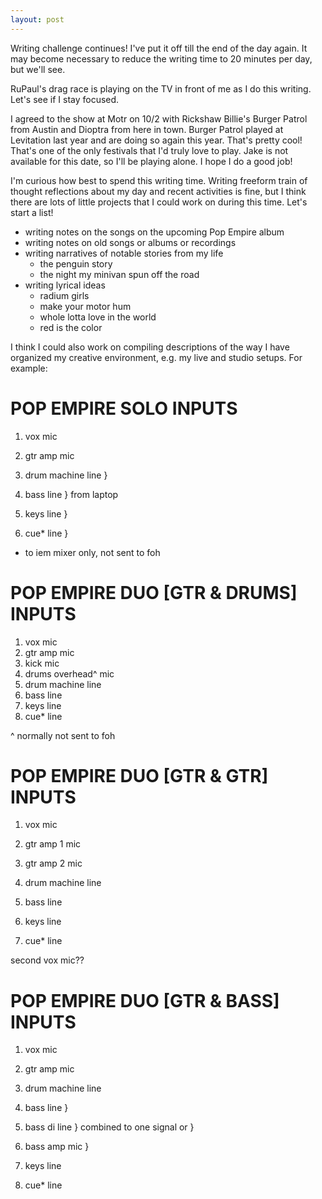 ```yaml
---
layout: post
---
```


Writing challenge continues! I've put it off till the end of the day
again. It may become necessary to reduce the writing time to 20 minutes
per day, but we'll see.

RuPaul's drag race is playing on the TV in front of me as I do this
writing. Let's see if I stay focused.

I agreed to the show at Motr on 10/2 with Rickshaw Billie's Burger
Patrol from Austin and Dioptra from here in town. Burger Patrol played
at Levitation last year and are doing so again this year. That's pretty
cool! That's one of the only festivals that I'd truly love to play.
Jake is not available for this date, so I'll be playing alone. I hope I
do a good job!

I'm curious how best to spend this writing time. Writing freeform train
of thought reflections about my day and recent activities is fine, but
I think there are lots of little projects that I could work on during
this time. Let's start a list!

 - writing notes on the songs on the upcoming Pop Empire album
 - writing notes on old songs or albums or recordings
 - writing narratives of notable stories from my life
     + the penguin story
     + the night my minivan spun off the road
 - writing lyrical ideas
     + radium girls
     + make your motor hum
     + whole lotta love in the world
     + red is the color

I think I could also work on compiling descriptions of the way I have
organized my creative environment, e.g. my live and studio setups. For
example:

POP EMPIRE SOLO INPUTS
======================

 1. vox            mic
 2. gtr amp        mic

 3. drum machine   line   }
 4. bass           line   } from laptop
 5. keys           line   }
 6. cue*           line   }

* to iem mixer only, not sent to foh

POP EMPIRE DUO [GTR & DRUMS] INPUTS
===================================

 1. vox              mic
 2. gtr amp          mic
 3. kick             mic
 4. drums overhead^  mic
 5. drum machine     line
 6. bass             line
 7. keys             line
 8. cue*             line

^ normally not sent to foh

POP EMPIRE DUO [GTR & GTR] INPUTS
=================================

 1. vox              mic
 2. gtr amp 1        mic
 3. gtr amp 2        mic

 5. drum machine     line
 6. bass             line
 7. keys             line
 8. cue*             line

second vox mic??

POP EMPIRE DUO [GTR & BASS] INPUTS
==================================

 1. vox              mic
 2. gtr amp          mic

 3. drum machine     line

 4. bass             line  }
 5. bass di          line  } combined to one signal
or                         }
 5. bass amp         mic   }

 6. keys             line
 7. cue*             line
